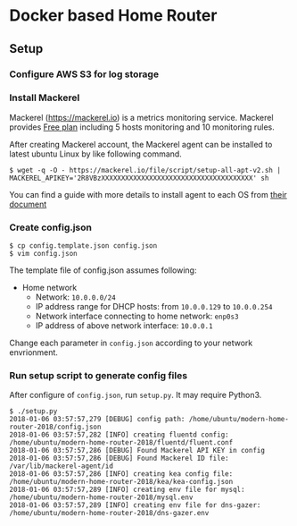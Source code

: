 Docker based Home Router
===================

Setup
----------------

### Configure AWS S3 for log storage

### Install Mackerel

Mackerel (https://mackerel.io) is a metrics monitoring service. Mackerel provides [Free plan](https://mackerel.io/orgs/mizutani-home/plans) including 5 hosts monitoring and 10 monitoring rules. 

After creating Mackerel account, the Mackerel agent can be installed to latest ubuntu Linux by like following command.

```shell
$ wget -q -O - https://mackerel.io/file/script/setup-all-apt-v2.sh | MACKEREL_APIKEY='2R8VBzXXXXXXXXXXXXXXXXXXXXXXXXXXXXXXXXXXXXXX' sh
```

You can find a guide with more details to install agent to each OS from [their document](https://mackerel.io/orgs/mizutani-home/instruction-agent)

### Create config.json

```shell
$ cp config.template.json config.json
$ vim config.json
```

The template file of config.json assumes following:

- Home network
    - Network: `10.0.0.0/24`
    - IP address range for DHCP hosts: from `10.0.0.129` to `10.0.0.254`
    - Network interface connecting to home network: `enp0s3`
    - IP address of above network interface: `10.0.0.1`

Change each parameter in `config.json` according to your network envrionment.

### Run setup script to generate config files

After configure of `config.json`, run `setup.py`. It may require Python3.

```shell
$ ./setup.py
2018-01-06 03:57:57,279 [DEBUG] config path: /home/ubuntu/modern-home-router-2018/config.json
2018-01-06 03:57:57,282 [INFO] creating fluentd config: /home/ubuntu/modern-home-router-2018/fluentd/fluent.conf
2018-01-06 03:57:57,286 [DEBUG] Found Mackerel API KEY in config
2018-01-06 03:57:57,286 [DEBUG] Found Mackerel ID file: /var/lib/mackerel-agent/id
2018-01-06 03:57:57,286 [INFO] creating kea config file: /home/ubuntu/modern-home-router-2018/kea/kea-config.json
2018-01-06 03:57:57,289 [INFO] creating env file for mysql: /home/ubuntu/modern-home-router-2018/mysql.env
2018-01-06 03:57:57,289 [INFO] creating env file for dns-gazer: /home/ubuntu/modern-home-router-2018/dns-gazer.env
```
